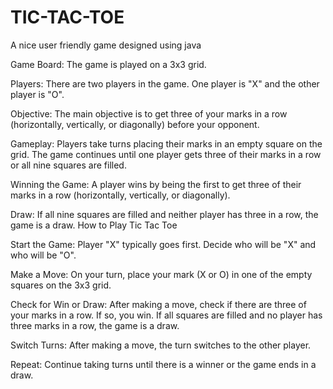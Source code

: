 # TIC-TAC-TOE
A nice user friendly game designed using java

Game Board:
The game is played on a 3x3 grid.

Players:
There are two players in the game. One player is "X" and the other player is "O".

Objective:
The main objective is to get three of your marks in a row (horizontally, vertically, or diagonally) before your opponent.

Gameplay:
Players take turns placing their marks in an empty square on the grid.
The game continues until one player gets three of their marks in a row or all nine squares are filled.

Winning the Game:
A player wins by being the first to get three of their marks in a row (horizontally, vertically, or diagonally).

Draw:
If all nine squares are filled and neither player has three in a row, the game is a draw.
How to Play Tic Tac Toe

Start the Game:
Player "X" typically goes first. Decide who will be "X" and who will be "O".

Make a Move:
On your turn, place your mark (X or O) in one of the empty squares on the 3x3 grid.

Check for Win or Draw:
After making a move, check if there are three of your marks in a row. If so, you win.
If all squares are filled and no player has three marks in a row, the game is a draw.

Switch Turns:
After making a move, the turn switches to the other player.

Repeat:
Continue taking turns until there is a winner or the game ends in a draw.
